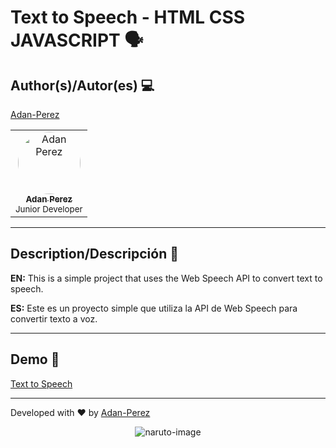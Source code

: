 # Text to Speech - HTML CSS JAVASCRIPT 🗣️

## Author(s)/Autor(es) 💻

[Adan-Perez](https://github.com/Adan-Perez)

<table>
  <tbody>
    <tr> 
      <td align="center" valign="top" width="100%">
        <a href="https://github.com/Adan-Perez">
          <img src="https://avatars.githubusercontent.com/u/91911634?v=4" width="100px;" alt="Adan Perez" style="border-radius: 50%;"/>
          <br />
          <sub><b>Adan Perez</b></sub>
        </a>
        <br />
        <sub> Junior Developer </sub> 
      </td>
    </tr> 
  </tbody> 
</table>

---

## Description/Descripción 📌

**EN:** This is a simple project that uses the Web Speech API to convert text to speech.

**ES:** Este es un proyecto simple que utiliza la API de Web Speech para convertir texto a voz.

---

## Demo 🚀

[Text to Speech]()

---

Developed with ❤ by [Adan-Perez](https://github.com/Adan-Perez)

<p align="center" style="width: 100%; height: 100%;">
  <img src="https://storage.googleapis.com/sticker-prod/Wren242GEdiHYWm6ZGJp/5.png" alt="naruto-image">
</p>
